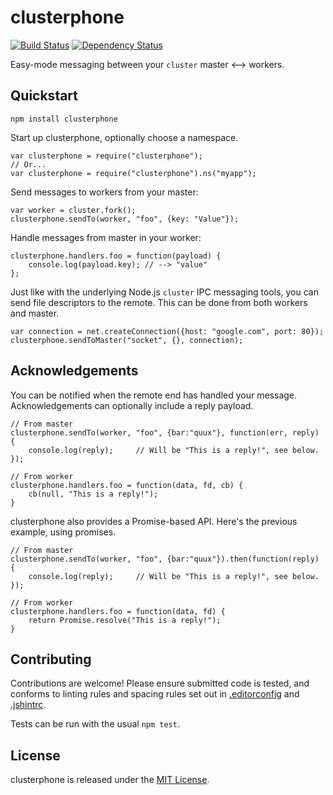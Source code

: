 # clusterphone

[![Build Status](https://travis-ci.org/samcday/clusterphone.svg?branch=master)](https://travis-ci.org/samcday/clusterphone) [![Dependency Status](https://david-dm.org/samcday/clusterphone.svg)](https://david-dm.org/samcday/clusterphone)

Easy-mode messaging between your `cluster` master <--> workers.

## Quickstart

`npm install clusterphone`

Start up clusterphone, optionally choose a namespace.

    var clusterphone = require("clusterphone");
    // Or...
    var clusterphone = require("clusterphone").ns("myapp");

Send messages to workers from your master:

    var worker = cluster.fork();
    clusterphone.sendTo(worker, "foo", {key: "Value"});

Handle messages from master in your worker:

    clusterphone.handlers.foo = function(payload) {
        console.log(payload.key); // --> "value"
    };

Just like with the underlying Node.js `cluster` IPC messaging tools, you can send file descriptors to the remote. This can be done from both workers and master.

    var connection = net.createConnection({host: "google.com", port: 80});
    clusterphone.sendToMaster("socket", {}, connection);

## Acknowledgements

You can be notified when the remote end has handled your message. Acknowledgements can optionally include a reply payload.

    // From master
    clusterphone.sendTo(worker, "foo", {bar:"quux"}, function(err, reply) {
        console.log(reply);     // Will be "This is a reply!", see below.
    });

    // From worker
    clusterphone.handlers.foo = function(data, fd, cb) {
        cb(null, "This is a reply!");
    }

clusterphone also provides a Promise-based API. Here's the previous example, using promises.

    // From master
    clusterphone.sendTo(worker, "foo", {bar:"quux"}).then(function(reply) {
        console.log(reply);     // Will be "This is a reply!", see below.
    });

    // From worker
    clusterphone.handlers.foo = function(data, fd) {
        return Promise.resolve("This is a reply!");
    }

## Contributing

Contributions are welcome! Please ensure submitted code is tested, and conforms to linting rules and spacing rules set out in [.editorconfig](.editorconfig) and [.jshintrc](.jshintrc).

Tests can be run with the usual `npm test`.

## License 

clusterphone is released under the [MIT License](LICENSE).
